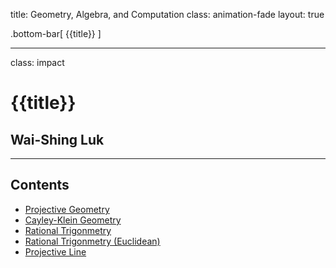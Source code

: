 title: Geometry, Algebra, and Computation
class: animation-fade
layout: true

<!-- This slide will serve as the base layout for all your slides -->
.bottom-bar[
  {{title}}
]

---

class: impact

# {{title}}
## Wai-Shing Luk

---

## Contents

- [Projective Geometry](01proj_geom-remark.html)
- [Cayley-Klein Geometry](02ck_geom-remark.html)
- [Rational Trigonmetry](03RT-remark.html)
- [Rational Trigonmetry (Euclidean)](04RT_2-remark.html)
- [Projective Line](05proj_line-remark.html)

